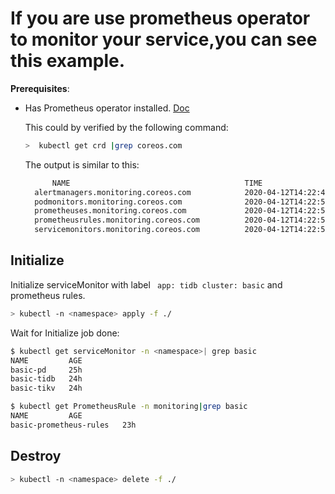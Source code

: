 # If you are use prometheus operator to monitor your service,you can see this example.

**Prerequisites**: 
- Has Prometheus operator installed. [Doc](https://github.com/coreos/kube-prometheus)

  This could by verified by the following command:
  
  ```bash
  >  kubectl get crd |grep coreos.com
  ```
  
  The output is similar to this:
  
  ```bash
        NAME                                       TIME
    alertmanagers.monitoring.coreos.com            2020-04-12T14:22:49Z
    podmonitors.monitoring.coreos.com              2020-04-12T14:22:50Z
    prometheuses.monitoring.coreos.com             2020-04-12T14:22:50Z
    prometheusrules.monitoring.coreos.com          2020-04-12T14:22:50Z
    servicemonitors.monitoring.coreos.com          2020-04-12T14:22:51Z
  ```
  
## Initialize

Initialize serviceMonitor with label ` app: tidb cluster: basic` and prometheus rules.

```bash
> kubectl -n <namespace> apply -f ./
```

Wait for Initialize job done:
```bash
$ kubectl get serviceMonitor -n <namespace>| grep basic
NAME         AGE
basic-pd     25h
basic-tidb   24h
basic-tikv   24h
```

```bash
$ kubectl get PrometheusRule -n monitoring|grep basic
NAME         AGE
basic-prometheus-rules   23h
```


## Destroy

```bash
> kubectl -n <namespace> delete -f ./
```
